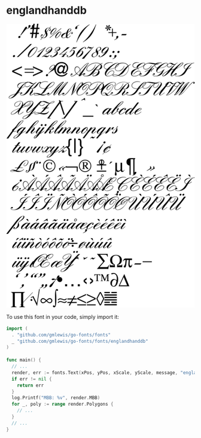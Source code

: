 # englandhanddb

![englandhanddb](englandhanddb.png)

To use this font in your code, simply import it:

```go
import (
  . "github.com/gmlewis/go-fonts/fonts"
  _ "github.com/gmlewis/go-fonts/fonts/englandhanddb"
)

func main() {
  // ...
  render, err := fonts.Text(xPos, yPos, xScale, yScale, message, "englandhanddb", Center)
  if err != nil {
    return err
  }
  log.Printf("MBB: %v", render.MBB)
  for _, poly := range render.Polygons {
    // ...
  }
  // ...
}
```
